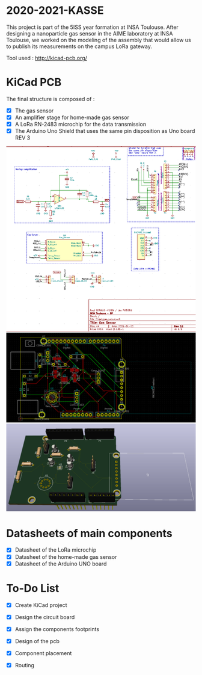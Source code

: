 # 2020-2021-KASSE

This project is part of the 5ISS year formation at INSA Toulouse.
After designing a nanoparticle gas sensor in the AIME laboratory at INSA Toulouse, we worked on the modeling of the assembly that would allow us to publish its measurements on the campus LoRa gateway.

Tool used : http://kicad-pcb.org/

# KiCad PCB 

The final structure is composed of :

- [x] The gas sensor
- [x] An amplifier stage for home-made gas sensor
- [x] A LoRa RN-2483 microchip for the data transmission
- [x] The Arduino Uno Shield that uses the same pin disposition as Uno board REV 3

![Alt text](Pictures/Routing.png)
![Alt text](Pictures/Routing2.png)
![Alt text](Pictures/3D_view.png)


# Datasheets of main components

- [x] Datasheet of the LoRa microchip
- [x] Datasheet of the home-made gas sensor
- [x] Datasheet of the Arduino UNO board

# To-Do List 

 - [x] Create KiCad project
 - [x] Design the circuit board
 - [x] Assign the components footprints
 - [x] Design of the pcb
 - [x] Component placement
 - [x] Routing

